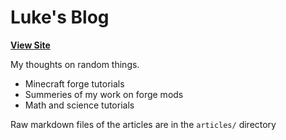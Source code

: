 # Luke's Blog

**[View Site](https://lukegrahamlandry.github.io/blog/articles.html)**

My thoughts on random things. 

- Minecraft forge tutorials 
- Summeries of my work on forge mods 
- Math and science tutorials

Raw markdown files of the articles are in the `articles/` directory